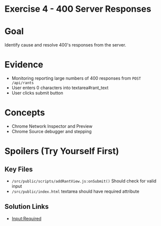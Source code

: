 Exercise 4 - 400 Server Responses
================

# Goal
Identify cause and resolve 400's responses from the server.


# Evidence
- Monitoring reporting large numbers of 400 responses from `POST /api/rants`
- User enters 0 characters into textarea#rant_text
- User clicks submit button


# Concepts
- Chrome Network Inspector and Preview
- Chrome Source debugger and stepping








# Spoilers (Try Yourself First)

## Key Files

- `/src/public/scripts/addRantView.js:onSubmit()` Should check for valid input
- `/src/public/index.html` textarea should have required attribute

## Solution Links

- [Input:Required](https://developer.mozilla.org/en-US/docs/Web/HTML/Element/input)
